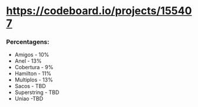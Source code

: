 # https://codeboard.io/projects/155407

### Percentagens:
- Amigos - 10%
- Anel - 13%
- Cobertura - 9%
- Hamilton - 11%
- Multiplos - 13%
- Sacos - TBD
- Superstring - TBD
- Uniao -TBD
